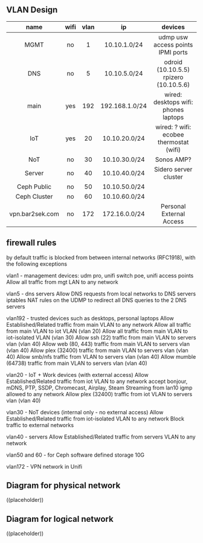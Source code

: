 ## VLAN Design

| name         | wifi | vlan | ip         | devices                                                                                  |
|:------------:|:----:|:----:|:----------:|:----------------------------------------------------------------------------------------:|
| MGMT          | no   | 1    | 10.10.1.0/24  | udmp usw access points IPMI ports                                                                   |
| DNS          | no   | 5    | 10.10.5.0/24  | odroid (10.10.5.5) rpizero (10.10.5.6)                                                   |
| main         | yes  | 192   | 192.168.1.0/24 | wired: desktops wifi: phones  laptops                                                             |
| IoT          | yes  | 20   | 10.10.20.0/24 | wired: ? wifi: ecobee thermostat (wifi) |
| NoT | no   | 30   | 10.10.30.0/24 | Sonos AMP?                                                                    |
| Server      | no   | 40   | 10.10.40.0/24 | Sidero server cluster
| Ceph Public | no   | 50   | 10.10.50.0/24 |                                                                     |
| Ceph Cluster | no   | 60   | 10.10.60.0/24 |                                                                     |
| vpn.bar2sek.com | no   | 172   | 172.16.0.0/24 | Personal External Access                                                                    |

## firewall rules
by default traffic is blocked from between internal networks (RFC1918), with the following exceptions

vlan1 - management devices: udm pro, unifi switch poe, unifi access points
Allow all traffic from mgt LAN to any network

vlan5 - dns servers
Allow DNS requests from local networks to DNS servers
iptables NAT rules on the UDMP to redirect all DNS queries to the 2 DNS servers

vlan192 - trusted devices such as desktops, personal laptops
Allow Established/Related traffic from main VLAN to any network
Allow all traffic from main VLAN to iot VLAN (vlan 20)
Allow all traffic from main VLAN to iot-isolated VLAN (vlan 30)
Allow ssh (22) traffic from main VLAN to servers vlan (vlan 40)
Allow web (80, 443) traffic from main VLAN to servers vlan (vlan 40)
Allow plex (32400) traffic from main VLAN to servers vlan (vlan 40)
Allow smb/nfs traffic from VLAN to servers vlan (vlan 40)
Allow mumble (64738) traffic from main VLAN to servers vlan (vlan 40)

vlan20 - IoT + Work devices (with external access)
Allow Established/Related traffic from iot VLAN to any network
accept bonjour, mDNS, PTP, SSDP, Chromecast, Airplay, Steam Streaming from lan10
igmp allowed to any network
Allow plex (32400) traffic from iot VLAN to servers vlan (vlan 40)

vlan30 - NoT devices (internal only - no external access)
Allow Established/Related traffic from iot-isolated VLAN to any network
Block traffic to external networks

vlan40 - servers
Allow Established/Related traffic from servers VLAN to any network

vlan50 and 60 - for Ceph software defined storage 10G

vlan172 - VPN network in Unifi

## Diagram for physical network

((placeholder))

## Diagram for logical network

((placeholder))